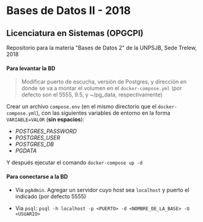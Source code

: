 # Bases de Datos II - 2018

## Licenciatura en Sistemas (OPGCPI)

Repositorio para la materia "Bases de Datos 2" de la UNPSJB, Sede Trelew, 2018


#### Para levantar la BD

> Modificar puerto de escucha, versión de Postgres, y dirección en donde se va a montar el volumen en el `docker-compose.yml` (por defecto son el 5555, 9.5, y ~/pg_data, respectivamente) 

Crear un archivo `compose.env` (en el mismo directorio que el `docker-compose.yml`), con las siguientes variables de entorno en la forma `VARIABLE=VALOR` (**sin espacios**):

* *POSTGRES_PASSWORD*
* *POSTGRES_USER*
* *POSTGRES_DB*
* *PGDATA*

Y después ejecutar el comando `docker-compose up -d`

#### Para conectarse a la BD

* Via `pgAdmin`. Agregar un servidor cuyo *host* sea `localhost` y puerto el indicado (por defecto 5555)

* Via `psql`: `psql -h localhost -p <PUERTO> -d <NOMBRE_DE_LA_BASE> -U <USUARIO>`

